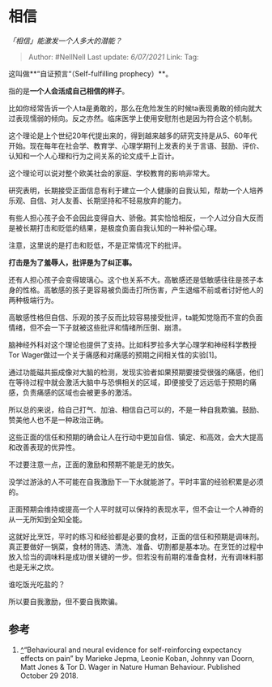 # 相信
*「相信」能激发一个人多大的潜能？*

> Author: #NellNell 
> Last update: *6/07/2021* 
> Link:
> Tag:   
  
这叫做**“自证预言“（Self-fulfilling prophecy）**。

指的是**一个人会活成自己相信的样子**。

比如你经常告诉一个人ta是勇敢的，那么在危险发生的时候ta表现勇敢的倾向就大过表现懦弱的倾向。反之亦然。临床医学上使用安慰剂也是因为符合这个机制。

这个理论是上个世纪20年代提出来的，得到越来越多的研究支持是从5、60年代开始。现在每年在社会学、教育学、心理学期刊上发表的关于言语、鼓励、评价、认知和一个人心理和行为之间关系的论文成千上百计。

这个理论可以说对整个欧美社会的家庭、学校教育的影响非常大。

研究表明，长期接受正面信息有利于建立一个人健康的自我认知，帮助一个人培养乐观、自信、对人友善、长期坚持和不轻易放弃的能力。

有些人担心孩子会不会因此变得自大、骄傲。其实恰恰相反，一个人过分自大反而是被长期打击和贬低的结果，是极度负面自我认知的一种补偿心理。

注意，这里说的是打击和贬低，不是正常情况下的批评。

**打击是为了羞辱人，批评是为了纠正事。**

还有人担心孩子会变得玻璃心。这个也关系不大。高敏感还是低敏感往往是孩子本身的性格。高敏感的孩子更容易被负面击打所伤害，产生退缩不前或者讨好他人的两种极端行为。

高敏感性格但自信、乐观的孩子反而比较容易接受批评，ta能知觉隐而不宣的负面情绪，但不会一下子就被这些批评和情绪所压倒、崩溃。

脑神经外科对这个理论也提供了支持。比如科罗拉多大学心理学和神经科学教授Tor Wager做过一个关于痛感和对痛感的预期之间相关性的实验[1]。

通过功能磁共振成像对大脑的检测，发现实验者如果预期要接受很强的痛感，他们在等待过程中就会激活大脑中与恐惧相关的区域，即便接受了远远低于预期的痛感，负责痛感的区域也会被更多的激活。

所以总的来说，给自己打气、加油、相信自己可以的，不是一种自我欺骗。鼓励、赞美他人也不是一种政治正确。

这些正面的信任和预期的确会让人在行动中更加自信、镇定、和高效，会大大提高和改善表现的优异性。

不过要注意一点，正面的激励和预期不能是无的放矢。

没学过游泳的人不可能在自我激励下一下水就能游了。平时丰富的经验积累是必须的。

正面预期会维持或提高一个人平时就可以保持的表现水平，但不会让一个人神奇的从一无所知到全知全能。

这就好比烹饪，平时的练习和经验都是必要的食材，正面的信任和预期是调味剂。真正要做好一锅菜，食材的筛选、清洗、准备、切割都是基本功。在烹饪的过程中放入恰当的调味料是成功很关键的一步。但若没有前期的准备食材，光有调味料那也是无米之炊。

谁吃饭光吃盐的？

所以要自我激励，但不要自我欺骗。

## 参考

1.  [^](#ref_1_0)“Behavioural and neural evidence for self-reinforcing expectancy effects on pain” by Marieke Jepma, Leonie Koban, Johnny van Doorn, Matt Jones & Tor D. Wager in Nature Human Behaviour. Published October 29 2018.